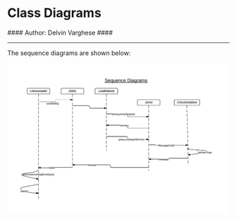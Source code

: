 <h1>Class Diagrams</h1>
#### Author: Delvin Varghese ####

----------

The sequence diagrams are shown below:

![sequence diagrams image](img/sequencediagram.png)

